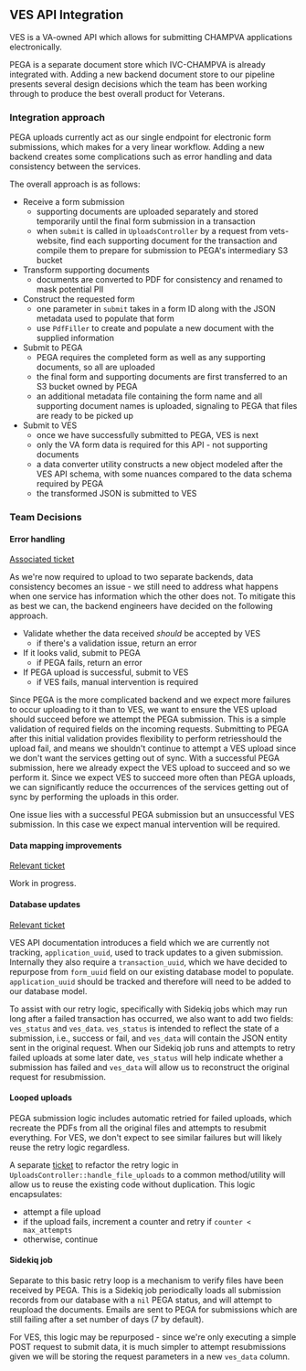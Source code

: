 ## VES API Integration

VES is a VA-owned API which allows for submitting CHAMPVA applications electronically.

PEGA is a separate document store which IVC-CHAMPVA is already integrated with.  Adding a new backend document store to our pipeline presents several design decisions which the team has been working through to produce the best overall product for Veterans.

### Integration approach

PEGA uploads currently act as our single endpoint for electronic form submissions, which makes for a very linear workflow.  Adding a new backend creates some complications such as error handling and data consistency between the services.

The overall approach is as follows:

- Receive a form submission
	- supporting documents are uploaded separately and stored temporarily until the final form submission in a transaction
	- when `submit` is called in `UploadsController` by a request from vets-website, find each supporting document for the transaction and compile them to prepare for submission to PEGA's intermediary S3 bucket
- Transform supporting documents
	- documents are converted to PDF for consistency and renamed to mask potential PII
- Construct the requested form
	- one parameter in `submit` takes in a form ID along with the JSON metadata used to populate that form
	- use `PdfFiller` to create and populate a new document with the supplied information
- Submit to PEGA
	- PEGA requires the completed form as well as any supporting documents, so all are uploaded
	- the final form and supporting documents are first transferred to an S3 bucket owned by PEGA
	- an additional metadata file containing the form name and all supporting document names is uploaded, signaling to PEGA that files are ready to be picked up
- Submit to VES
	- once we have successfully submitted to PEGA, VES is next
	- only the VA form data is required for this API - not supporting documents
	- a data converter utility constructs a new object modeled after the VES API schema, with some nuances compared to the data schema required by PEGA
	- the transformed JSON is submitted to VES

### Team Decisions

#### Error handling

[Associated ticket](https://github.com/department-of-veterans-affairs/va.gov-team/issues/102938)

As we're now required to upload to two separate backends, data consistency becomes an issue - we still need to address what happens when one service has information which the other does not.  To mitigate this as best we can, the backend engineers have decided on the following approach.

- Validate whether the data received *should* be accepted by VES
	- if there's a validation issue, return an error
- If it looks valid, submit to PEGA
	- if PEGA fails, return an error
- If PEGA upload is successful, submit to VES
	- if VES fails, manual intervention is required

Since PEGA is the more complicated backend and we expect more failures to occur uploading to it than to VES, we want to ensure the VES upload should succeed before we attempt the PEGA submission.  This is a simple validation of required fields on the incoming requests.  Submitting to PEGA after this initial validation provides flexibility to perform retriesshould the upload fail, and means we shouldn't continue to attempt a VES upload since we don't want the services getting out of sync.  With a successful PEGA submission, here we already expect the VES upload to succeed and so we perform it.  Since we expect VES to succeed more often than PEGA uploads, we can significantly reduce the occurrences of the services getting out of sync by performing the uploads in this order.

One issue lies with a successful PEGA submission but an unsuccessful VES submission.  In this case we expect manual intervention will be required.

#### Data mapping improvements

[Relevant ticket](https://github.com/department-of-veterans-affairs/va.gov-team/issues/102945)

Work in progress.

#### Database updates

[Relevant ticket](https://github.com/department-of-veterans-affairs/va.gov-team/issues/102941)

VES API documentation introduces a field which we are currently not tracking, `application_uuid`, used to track updates to a given submission.  Internally they also require a `transaction_uuid`, which we have decided to repurpose from `form_uuid` field on our existing database model to populate.  `application_uuid` should be tracked and therefore will need to be added to our database model.

To assist with our retry logic, specifically with Sidekiq jobs which may run long after a failed transaction has occurred, we also want to add two fields: `ves_status` and `ves_data`.  `ves_status` is intended to reflect the state of a submission, i.e., success or fail, and `ves_data` will contain the JSON entity sent in the original request.  When our Sidekiq job runs and attempts to retry failed uploads at some later date, `ves_status` will help indicate whether a submission has failed and `ves_data` will allow us to reconstruct the original request for resubmission.

#### Looped uploads

PEGA submission logic includes automatic retried for failed uploads, which recreate the PDFs from all the original files and attempts to resubmit everything.  For VES, we don't expect to see similar failures but will likely reuse the retry logic regardless. 

A separate [ticket](https://github.com/department-of-veterans-affairs/va.gov-team/issues/105021) to refactor the retry logic in `UploadsController::handle_file_uploads` to a common method/utility will allow us to reuse the existing code without duplication.  This logic encapsulates:

- attempt a file upload
- if the upload fails, increment a counter and retry if `counter < max_attempts`
- otherwise, continue

#### Sidekiq job

Separate to this basic retry loop is a mechanism to verify files have been received by PEGA.  This is a Sidekiq job periodically loads all submission records from our database with a `nil` PEGA status, and will attempt to reupload the documents.  Emails are sent to PEGA for submissions which are still failing after a set number of days (7 by default).

For VES, this logic may be repurposed - since we're only executing a simple POST request to submit data, it is much simpler to attempt resubmissions given we will be storing the request parameters in a new `ves_data` column.  
